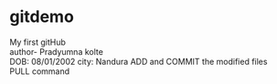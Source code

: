 # gitdemo
My first gitHub <br>
author- Pradyumna kolte <br>
DOB: 08/01/2002
city: Nandura
ADD and COMMIT the modified files<br>
PULL command 
